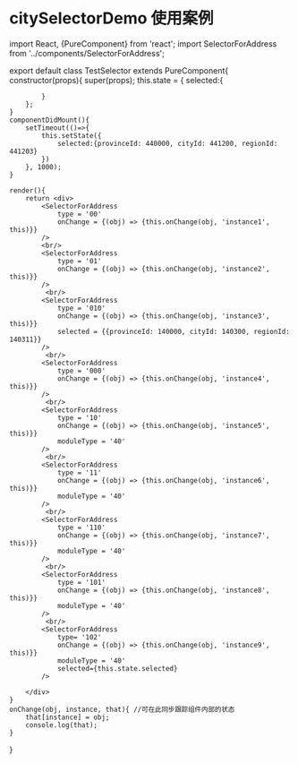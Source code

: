 # citySelectorDemo 使用案例

import React, {PureComponent} from 'react';
import SelectorForAddress from '../components/SelectorForAddress';


export default class TestSelector extends PureComponent{
    constructor(props){
        super(props);
        this.state = {
            selected:{

            }
        };
    }
    componentDidMount(){
        setTimeout(()=>{
            this.setState({
                selected:{provinceId: 440000, cityId: 441200, regionId: 441203}
            })
        }, 1000);
    }
   
    render(){
        return <div>
            <SelectorForAddress 
                type = '00'
                onChange = {(obj) => {this.onChange(obj, 'instance1', this)}}
            />
            <br/>
            <SelectorForAddress 
                type = '01'
                onChange = {(obj) => {this.onChange(obj, 'instance2', this)}}
            />
             <br/>
            <SelectorForAddress 
                type = '010'
                onChange = {(obj) => {this.onChange(obj, 'instance3', this)}}
                selected = {{provinceId: 140000, cityId: 140300, regionId: 140311}}
            />
             <br/>
            <SelectorForAddress 
                type = '000'
                onChange = {(obj) => {this.onChange(obj, 'instance4', this)}}
            />
             <br/>
            <SelectorForAddress 
                type = '10'
                onChange = {(obj) => {this.onChange(obj, 'instance5', this)}}
                moduleType = '40'
            />
             <br/>
            <SelectorForAddress 
                type = '11'
                onChange = {(obj) => {this.onChange(obj, 'instance6', this)}}
                moduleType = '40'
            />
             <br/>
            <SelectorForAddress 
                type = '110'
                onChange = {(obj) => {this.onChange(obj, 'instance7', this)}}
                moduleType = '40'
            />
             <br/>
            <SelectorForAddress 
                type = '101'
                onChange = {(obj) => {this.onChange(obj, 'instance8', this)}}
                moduleType = '40'
            />
             <br/>
            <SelectorForAddress 
                type= '102'
                onChange = {(obj) => {this.onChange(obj, 'instance9', this)}}
                moduleType = '40'
                selected={this.state.selected}
            />
            
        </div>
    }
    onChange(obj, instance, that){ //可在此同步跟踪组件内部的状态
        that[instance] = obj;
        console.log(that);
    }
}
